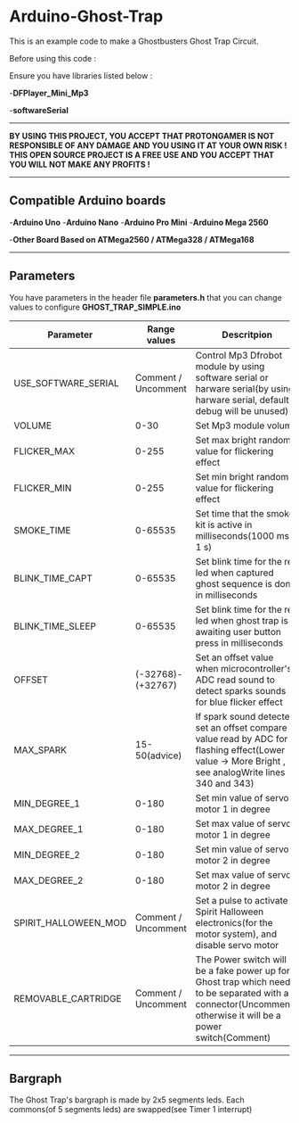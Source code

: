 # Arduino-Ghost-Trap

This is an example code to make a Ghostbusters Ghost Trap Circuit.


Before using this code :

Ensure you have libraries listed below :

-__DFPlayer_Mini_Mp3__

-__softwareSerial__


______________________________________________________________________

__BY USING THIS PROJECT, YOU ACCEPT THAT PROTONGAMER IS NOT RESPONSIBLE OF ANY DAMAGE AND YOU
USING IT AT YOUR OWN RISK ! THIS OPEN SOURCE PROJECT IS A FREE USE AND YOU ACCEPT THAT YOU WILL NOT 
MAKE ANY PROFITS !__

______________________________________________________________________


## Compatible Arduino boards


-__Arduino Uno__
-__Arduino Nano__
-__Arduino Pro Mini__
-__Arduino Mega 2560__

-__Other Board Based on ATMega2560 / ATMega328 / ATMega168__

____________________________________________________________________________________________________

## Parameters

You have parameters in the header file __parameters.h__ that you can change values to configure __GHOST_TRAP_SIMPLE.ino__

| Parameter | Range values | Descritpion |
| --------- | ------------ | ----------- |
| USE_SOFTWARE_SERIAL | Comment / Uncomment | Control Mp3 Dfrobot module by using software serial or harware serial(by using harware serial, default debug will be unused) |
| VOLUME | 0-30 | Set Mp3 module volume |
| FLICKER_MAX | 0-255 | Set max bright random value for flickering effect |
| FLICKER_MIN | 0-255 | Set min bright random value for flickering effect |
| SMOKE_TIME | 0-65535 | Set time that the smoke kit is active in milliseconds(1000 ms = 1 s) |
| BLINK_TIME_CAPT | 0-65535 | Set blink time for the red led when captured ghost sequence is done in milliseconds |
| BLINK_TIME_SLEEP | 0-65535 | Set blink time for the red led when ghost trap is awaiting user button press in milliseconds |
| OFFSET | (-32768)-(+32767) | Set an offset value when microcontroller's ADC read sound to detect sparks sounds for blue flicker effect |
| MAX_SPARK | 15-50(advice) | If spark sound detected, set an offset compare value read by ADC for flashing effect(Lower value -> More Bright , see analogWrite lines 340 and 343) |
| MIN_DEGREE_1 | 0-180 | Set min value of servo motor 1 in degree |
| MAX_DEGREE_1 | 0-180 | Set max value of servo motor 1 in degree |
| MIN_DEGREE_2 | 0-180 | Set min value of servo motor 2 in degree |
| MAX_DEGREE_2 | 0-180 | Set max value of servo motor 2 in degree |
| SPIRIT_HALLOWEEN_MOD | Comment / Uncomment | Set a pulse to activate Spirit Halloween electronics(for the motor system), and disable servo motor |
| REMOVABLE_CARTRIDGE | Comment / Uncomment | The Power switch will be a fake power up for Ghost trap which need to be separated with a connector(Uncomment), otherwise it will be a power switch(Comment) |

____________________________________________________________________________________________________

## Bargraph

The Ghost Trap's bargraph is made by 2x5 segments leds. Each commons(of 5 segments leds) are swapped(see Timer 1 interrupt)

